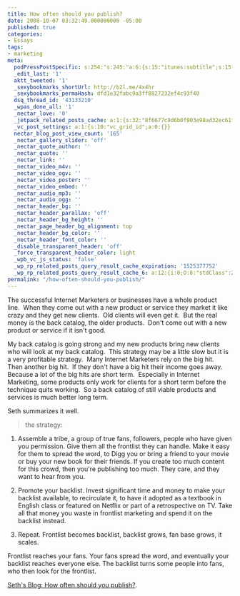 ```yaml
---
title: How often should you publish?
date: 2008-10-07 03:32:49.000000000 -05:00
published: true
categories:
- Essays
tags:
- marketing
meta:
  podPressPostSpecific: s:254:"s:245:"a:6:{s:15:"itunes:subtitle";s:15:"##PostExcerpt##";s:14:"itunes:summary";s:15:"##PostExcerpt##";s:15:"itunes:keywords";s:17:"##WordPressCats##";s:13:"itunes:author";s:10:"##Global##";s:15:"itunes:explicit";s:2:"No";s:12:"itunes:block";s:2:"No";}";";
  _edit_last: '1'
  aktt_tweeted: '1'
  _sexybookmarks_shortUrl: http://b2l.me/4x4hr
  _sexybookmarks_permaHash: dfd1e32fabc9a3ff8827232ef4c93f40
  dsq_thread_id: '43133210'
  _wpas_done_all: '1'
  _nectar_love: '0'
  _jetpack_related_posts_cache: a:1:{s:32:"8f6677c9d6b0f903e98ad32ec61f8deb";a:2:{s:7:"expires";i:1465834007;s:7:"payload";a:3:{i:0;a:1:{s:2:"id";i:4935;}i:1;a:1:{s:2:"id";i:1195;}i:2;a:1:{s:2:"id";i:968;}}}}
  _vc_post_settings: a:1:{s:10:"vc_grid_id";a:0:{}}
  nectar_blog_post_view_count: '165'
  _nectar_gallery_slider: 'off'
  _nectar_quote_author: ''
  _nectar_quote: ''
  _nectar_link: ''
  _nectar_video_m4v: ''
  _nectar_video_ogv: ''
  _nectar_video_poster: ''
  _nectar_video_embed: ''
  _nectar_audio_mp3: ''
  _nectar_audio_ogg: ''
  _nectar_header_bg: ''
  _nectar_header_parallax: 'off'
  _nectar_header_bg_height: ''
  _nectar_page_header_bg_alignment: top
  _nectar_header_bg_color: ''
  _nectar_header_font_color: ''
  _disable_transparent_header: 'off'
  _force_transparent_header_color: light
  _wpb_vc_js_status: 'false'
  _wp_rp_related_posts_query_result_cache_expiration: '1525377752'
  _wp_rp_related_posts_query_result_cache_6: a:12:{i:0;O:8:"stdClass":2:{s:7:"post_id";s:4:"4935";s:5:"score";s:17:"60.02479576821014";}i:1;O:8:"stdClass":2:{s:7:"post_id";s:4:"1133";s:5:"score";s:17:"53.42851413983565";}i:2;O:8:"stdClass":2:{s:7:"post_id";s:4:"4873";s:5:"score";s:18:"50.791306937085324";}i:3;O:8:"stdClass":2:{s:7:"post_id";s:4:"8192";s:5:"score";s:17:"45.60245658602912";}i:4;O:8:"stdClass":2:{s:7:"post_id";s:4:"7097";s:5:"score";s:18:"45.425669491756395";}i:5;O:8:"stdClass":2:{s:7:"post_id";s:4:"1183";s:5:"score";s:17:"44.27140106503673";}i:6;O:8:"stdClass":2:{s:7:"post_id";s:3:"267";s:5:"score";s:17:"44.27140106503673";}i:7;O:8:"stdClass":2:{s:7:"post_id";s:3:"381";s:5:"score";s:18:"43.644991254751915";}i:8;O:8:"stdClass":2:{s:7:"post_id";s:4:"1195";s:5:"score";s:17:"42.91462729626032";}i:9;O:8:"stdClass":2:{s:7:"post_id";s:4:"1261";s:5:"score";s:18:"42.079156894827165";}i:10;O:8:"stdClass":2:{s:7:"post_id";s:4:"1923";s:5:"score";s:17:"41.54977178633705";}i:11;O:8:"stdClass":2:{s:7:"post_id";s:4:"4500";s:5:"score";s:17:"41.41488922474598";}}
permalink: "/how-often-should-you-publish/"
---
```

The successful Internet Marketers or businesses have a whole product line.  When they come out with a new product or service they market it like crazy and they get new clients.  Old clients will even get it.  But the real money is the back catalog, the older products.  Don't come out with a new product or service if it isn't good.

My back catalog is going strong and my new products bring new clients who will look at my back catalog.  This strategy may be a little slow but it is a very profitable strategy.  Many Internet Marketers rely on the big hit.  Then another big hit.  If they don't have a big hit their income goes away.  Because a lot of the big hits are short term.  Especially in Internet Marketing, some products only work for clients for a short term before the technique quits working.  So a back catalog of still viable products and services is much better long term.

Seth summarizes it well.</p>
>the strategy:

1. Assemble a tribe, a group of true fans, followers, people who have given you permission. Give them all the frontlist they can handle. Make it easy for them to spread the word, to Digg you or bring a friend to your movie or buy your new book for their friends. If you create too much content for this crowd, then you're publishing too much. They care, and they want to hear from you.

2. Promote your backlist. Invest significant time and money to make your backlist available, to recirculate it, to have it adopted as a textbook in English class or featured on Netflix or part of a retrospective on TV. Take all that money you waste in frontlist marketing and spend it on the backlist instead.

3. Repeat. Frontlist becomes backlist, backlist grows, fan base grows, it scales.

Frontlist reaches your fans. Your fans spread the word, and eventually your backlist reaches everyone else. The backlist turns some people into fans, who then look for the frontlist.</p></blockquote>
<p><a href="http://sethgodin.typepad.com/seths_blog/2008/09/how-often-shoul.html" rel="nofollow">Seth's Blog: How often should you publish?</a>.</p>
